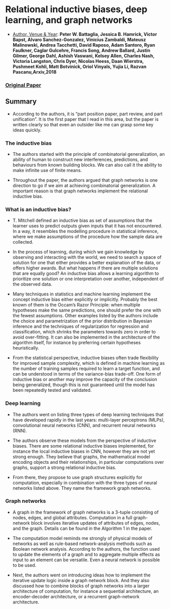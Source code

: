 #  Relational inductive biases, deep learning, and graph networks

- <ins>Author, Venue & Year</ins>: **Peter W. Battaglia, Jessica B. Hamrick, Victor Bapst, Alvaro Sanchez-Gonzalez, Vinicius Zambaldi, Mateusz Malinowski, Andrea Tacchetti, David Raposo, Adam Santoro, Ryan Faulkner, Caglar Gulcehre, Francis Song, Andrew Ballard, Justin Gilmer, George Dahl, Ashish Vaswani, Kelsey Allen, Charles Nash, Victoria Langston, Chris Dyer, Nicolas Heess, Daan Wierstra, Pushmeet Kohli, Matt Botvinick, Oriol Vinyals, Yujia Li, Razvan Pascanu,Arxiv,2018**

### [Original Paper](https://arxiv.org/abs/1806.01261)

## Summary

- According to the authors, it is “part position paper, part review, and part unification”. It is the first paper that I read in this area, but the paper is written clearly so that even an outsider like me can grasp some key ideas quickly.

### The inductive bias
- The authors started with the principle of combinatorial generalization, an ability of human to construct new interferences, predictions, and behaviours from known building blocks. We can also call it the ability to make infinite use of finite means.

- Throughout the paper, the authors argued that graph networks is one direction to go if we aim at achieving combinatorial generalization. A important reason is that graph networks implement the relational inductive bias.

### What is an inductive bias? 

- T. Mitchell defined an inductive bias as set of assumptions that the learner uses to predict outputs given inputs that it has not encountered. In a way, it resembles the modelling procedure in statistical inference, where we make assumptions of the procedure how the sample data are collected.

- In the process of learning, during which we gain knowledge by observing and interacting with the world, we need to search a space of solution for one that either provides a better explanation of the data, or offers higher awards. But what happens if there are multiple solutions that are equally good? An inductive bias allows a learning algorithm to prioritize one solution or one interpretation over another, independent of the observed data.

- Many techniques in statistics and machine learning implement the concept inductive bias either explicitly or implicitly. Probably the best known of them is the Occam’s Razor Principle: when multiple hypotheses make the same predictions, one should prefer the one with the fewest assumptions. Other examples listed by the authors include the choice and parametrization of the prior distribution in Bayesian inference and the techniques of regularization for regression and classification, which shrinks the parameters towards zero in order to avoid over-fitting. It can also be implemented in the architecture of the algorithm itself, for instance by preferring certain hypotheses heuristically.

- From the statistical perspective, inductive biases often trade flexibility for improved sample complexity, which is defined in machine learning as the number of training samples required to learn a target function, and can be understood in terms of the variance-bias trade-off. One form of inductive bias or another may improve the capacity of the conclusion being generalized, though this is not guaranteed until the model has been repeatedly tested and validated.

### Deep learning
- The authors went on listing three types of deep learning techniques that have developed rapidly in the last years: multi-layer perceptrons (MLPs), convolutional neural networks (CNN), and recurrent neural networks (RNN).

- The authors observe these models from the perspective of inductive biases. There are some relational inductive biases implemented, for instance the local inductive biases in CNN, however they are not yet strong enough. They believe that graphs, the mathematical model encoding objects and their relationships, in particular computations over graphs, support a strong relational inductive bias.

- From there, they propose to use graph structures explicitly for computation, especially in combination with the three types of neural networks listed above. They name the framework graph networks.

### Graph networks
- A graph in the framework of graph networks is a 3-tuple consisting of nodes, edges, and global attributes. Computation in a full graph-network block involves iterative updates of attributes of edges, nodes, and the graph. Details can be found in the Algorithm 1 in the paper.

- The computation model reminds me strongly of physical models of networks as well as rule-based network-analysis methods such as Boolean network analysis. According to the authors, the function used to update the elements of a graph and to aggregate multiple effects as input to an element can be versatile. Even a neural network is possible to be used.

- Next, the authors went on introducing ideas how to implement the iterative update logic inside a graph network block. And they also discussed how to combine blocks of graph networks into a larger architecture of computation, for instance a sequential architecture, an encoder-decoder architecture, or a recurrent graph-network architecture.

